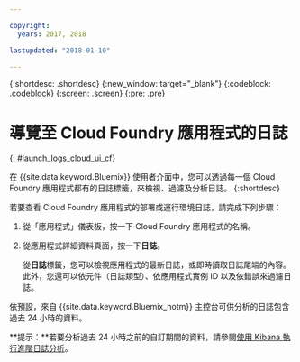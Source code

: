 ```yaml
---

copyright:
  years: 2017, 2018

lastupdated: "2018-01-10"

---
```



{:shortdesc: .shortdesc}
{:new_window: target="_blank"}
{:codeblock: .codeblock}
{:screen: .screen}
{:pre: .pre}

# 導覽至 Cloud Foundry 應用程式的日誌
{: #launch_logs_cloud_ui_cf}

在 {{site.data.keyword.Bluemix}} 使用者介面中，您可以透過每一個 Cloud Foundry 應用程式都有的日誌標籤，來檢視、過濾及分析日誌。
{:shortdesc}

若要查看 Cloud Foundry 應用程式的部署或運行環境日誌，請完成下列步驟：

1. 從「應用程式」儀表板，按一下 Cloud Foundry 應用程式的名稱。 
    
2. 從應用程式詳細資料頁面，按一下**日誌**。
    
    從**日誌**標籤，您可以檢視應用程式的最新日誌，或即時讀取日誌尾端的內容。此外，您還可以依元件（日誌類型）、依應用程式實例 ID 以及依錯誤來過濾日誌。
    
依預設，來自 {{site.data.keyword.Bluemix_notm}} 主控台可供分析的日誌包含過去 24 小時的資料。

**提示：**若要分析過去 24 小時之前的自訂期間的資料，請參閱[使用 Kibana 執行進階日誌分析](/docs/services/CloudLogAnalysis/kibana/analyzing_logs_Kibana.html#analyzing_logs_Kibana)。 


